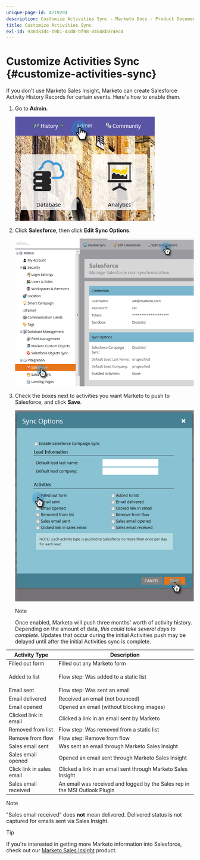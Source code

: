 ```yaml
---
unique-page-id: 4719294
description: Customize Activities Sync - Marketo Docs - Product Documentation
title: Customize Activities Sync
exl-id: 938d83dc-b9b1-41d8-bf98-04548b074ec4
---
```

# Customize Activities Sync {#customize-activities-sync}

If you don't use Marketo Sales Insight, Marketo can create Salesforce Activity History Records for certain events. Here's how to enable them.

1. Go to **Admin**.

   ![](assets/admin.png)

1. Click **Salesforce**, then click **Edit Sync Options**.

   ![](assets/two-1.png)

1. Check the boxes next to activities you want Marketo to push to Salesforce, and click **Save**.

   ![](assets/three-1.png)

   >[!NOTE]
   >
   >Once enabled, Marketo will push three months' worth of activity history. Depending on the amount of data, _this could take several days to complete_. Updates that occur during the initial Activities push may be delayed until after the initial Activities sync is complete.

<table> 
 <colgroup> 
  <col> 
  <col> 
 </colgroup> 
 <thead> 
  <tr> 
   <th>Activity Type</th> 
   <th>Description</th> 
  </tr> 
 </thead> 
 <tbody> 
  <tr> 
   <td>Filled out form</td> 
   <td>Filled out any Marketo form</td> 
  </tr> 
  <tr> 
   <td>Added to list</td> 
   <td><p>Flow step: Was added to a static list</p></td> 
  </tr> 
  <tr> 
   <td>Email sent</td> 
   <td>Flow step: Was sent an email</td> 
  </tr> 
  <tr> 
   <td>Email delivered</td> 
   <td>Received an email (not bounced)</td> 
  </tr> 
  <tr> 
   <td>Email opened</td> 
   <td>Opened an email (without blocking images)</td> 
  </tr> 
  <tr> 
   <td>Clicked link in email</td> 
   <td>Clicked a link in an email sent by Marketo</td> 
  </tr> 
  <tr> 
   <td>Removed from list</td> 
   <td>Flow step: Was removed from a static list</td> 
  </tr> 
  <tr> 
   <td>Remove from flow</td> 
   <td>Flow step: Remove from flow</td> 
  </tr> 
  <tr> 
   <td>Sales email sent</td> 
   <td>Was sent an email through Marketo Sales Insight</td> 
  </tr> 
  <tr> 
   <td>Sales email opened</td> 
   <td>Opened an email sent through Marketo Sales Insight</td> 
  </tr> 
  <tr> 
   <td>Click link in sales email</td> 
   <td>Clicked a link in an email sent through Marketo Sales Insight</td> 
  </tr> 
  <tr> 
   <td>Sales email received</td> 
   <td>An email was received and logged by the Sales rep in the MSI Outlook Plugin</td> 
  </tr> 
 </tbody> 
</table>

   >[!NOTE]
   >
   >"Sales email received" does **not** mean delivered. Delivered status is not captured for emails sent via Sales Insight.

   >[!TIP]
   >
   >If you're interested in getting more Marketo information into Salesforce, check out our [Marketo Sales Insight](/help/marketo/product-docs/marketo-sales-insight/msi-for-salesforce/installation/install-marketo-sales-insight-package-in-salesforce-appexchange.md) product.
